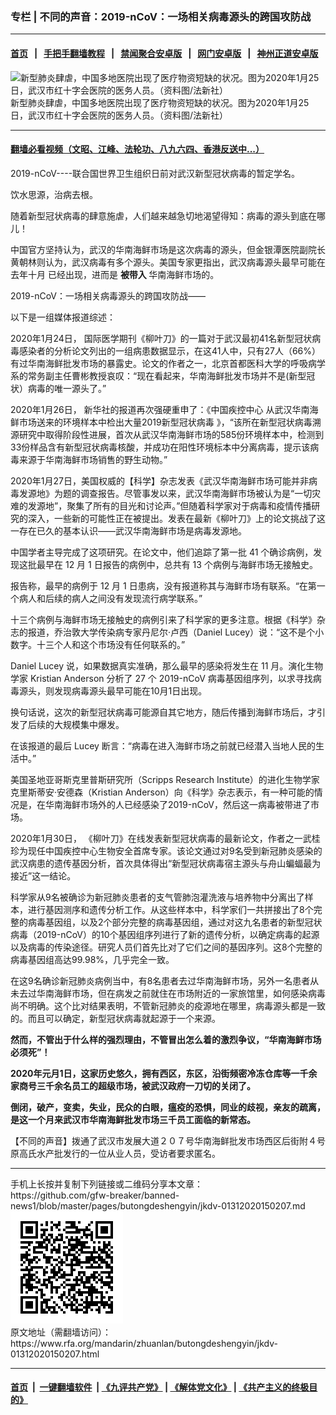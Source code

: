 ### 专栏 | 不同的声音：2019-nCoV：一场相关病毒源头的跨国攻防战
------------------------

#### [首页](https://github.com/gfw-breaker/banned-news1/blob/master/README.md) &nbsp;&nbsp;|&nbsp;&nbsp; [手把手翻墙教程](https://github.com/gfw-breaker/guides/wiki) &nbsp;&nbsp;|&nbsp;&nbsp; [禁闻聚合安卓版](https://github.com/gfw-breaker/bn-android) &nbsp;&nbsp;|&nbsp;&nbsp; [网门安卓版](https://github.com/oGate2/oGate) &nbsp;&nbsp;|&nbsp;&nbsp; [神州正道安卓版](https://github.com/SzzdOgate/update) 



<div id="headerimg">
 <img alt="新型肺炎肆虐，中国多地医院出现了医疗物资短缺的状况。图为2020年1月25日，武汉市红十字会医院的医务人员。（资料图/法新社）" src="https://www.rfa.org/mandarin/zhuanlan/butongdeshengyin/jkdv-01312020150207.html/0131f.jpg/image" title="新型肺炎肆虐，中国多地医院出现了医疗物资短缺的状况。图为2020年1月25日，武汉市红十字会医院的医务人员。（资料图/法新社）"/>
 <div id="headerimgcontents">
  <div id="headerimgcaption">
   <span>
    新型肺炎肆虐，中国多地医院出现了医疗物资短缺的状况。图为2020年1月25日，武汉市红十字会医院的医务人员。（资料图/法新社）
   </span>
   <!-- zoomattribute -->
  </div>
  <!-- headerimgcaption -->
 </div>
 <!-- headerimagecontents -->
</div>

<hr/>


#### [翻墙必看视频（文昭、江峰、法轮功、八九六四、香港反送中...）](http://167.172.214.107/home.html)

<div id="storytext">
 <div>
  <div class="slot_header">
  </div>
 </div>
 <p>
  2019-nCoV----联合国世界卫生组织日前对武汉新型冠状病毒的暂定学名。
 </p>
 <p>
 </p>
 <p>
  饮水思源，治病去根。
 </p>
 <p>
 </p>
 <p>
  随着新型冠状病毒的肆意施虐，人们越来越急切地渴望得知：病毒的源头到底在哪儿！
 </p>
 <p>
  <span>
   中国官方坚持认为，武汉的华南海鲜市场是这次病毒的源头，但金银潭医院副院长黄朝林则认为，武汉病毒有多个源头。美国专家更指出，武汉病毒源头最早可能在去年十月
  </span>
  <span>
   已经出现，进而是
   <b>
    被带入
   </b>
  </span>
  <span>
   华南海鲜市场的。
  </span>
 </p>
 <p>
 </p>
 <p>
  2019-nCoV：一场相关病毒源头的跨国攻防战——
 </p>
 <p>
 </p>
 <p>
  以下是一组媒体报道综述：
 </p>
 <p>
  <span>
   2020年1月24日，
  </span>
  <span>
   国际医学期刊《柳叶刀》的一篇对于武汉最初41名新型冠状病毒感染者的分析论文列出的一组病患数据显示，在这41人中，只有27人（66%）有过华南海鲜批发市场的暴露史。论文的作者之一，北京首都医科大学的呼吸病学系的常务副主任曹彬教授哀叹：“现在看起来，华南海鲜批发市场并不是(新型冠状）病毒的唯一源头了。”
  </span>
 </p>
 <p>
  <span>
   2020年1月26日，
  </span>
  <span>
   新华社的报道再次强硬重申了：《中国疾控中心
  </span>
  <span>
   从武汉华南海鲜市场送来的环境样本中检出大量2019新型冠状病毒
  </span>
  <span>
   》，“该所在新型冠状病毒溯源研究中取得阶段性进展，首次从武汉华南海鲜市场的585份环境样本中，检测到33份样品含有新型冠状病毒核酸，并成功在阳性环境标本中分离病毒，提示该病毒来源于华南海鲜市场销售的野生动物。”
  </span>
 </p>
 <p>
 </p>
 <p>
  2020年1月27日，美国权威的【科学】杂志发表《武汉华南海鲜市场可能并非病毒发源地》为题的调查报告。尽管事发以来，武汉华南海鲜市场被认为是“一切灾难的发源地”，聚集了所有的目光和讨论声。”但随着科学家对于病毒和疫情传播研究的深入，一些新的可能性正在被提出。发表在最新《柳叶刀》上的论文挑战了这一存在已久的基本认识——武汉华南海鲜市场是病毒发源地。
 </p>
 <p>
  <span>
   中国学者主导完成了这项研究。在论文中，他们追踪了第一批 41 个确诊病例，发现这批最早在 12 月 1 日报告的病例中，总共有 13 个病例与海鲜市场无接触史。
  </span>
 </p>
 <p>
  <span>
   报告称，最早的病例于 12 月 1 日患病，没有报道称其与海鲜市场有联系。“在第一个病人和后续的病人之间没有发现流行病学联系。”
  </span>
 </p>
 <p>
  <span>
   十三个病例与海鲜市场无接触史的病例引来了科学家的更多注意。根据《科学》杂志的报道，乔治敦大学传染病专家丹尼尔·卢西（Daniel Lucey）说：“这不是个小数字。十三个人和这个市场没有任何联系的。”
  </span>
 </p>
 <p>
  <span>
   Daniel Lucey 说，如果数据真实准确，那么最早的感染将发生在 11 月。演化生物学家 Kristian Anderson 分析了 27 个 2019-nCoV 病毒基因组序列，以求寻找病毒源头，则发现病毒源头最早可能在10月1日出现。
  </span>
 </p>
 <p>
  <span>
   换句话说，这次的新型冠状病毒可能源自其它地方，随后传播到海鲜市场后，才引发了后续的大规模集中爆发。
  </span>
 </p>
 <p>
  <span>
   在该报道的最后 Lucey 断言：“病毒在进入海鲜市场之前就已经潜入当地人民的生活中。”
  </span>
 </p>
 <p>
  <span>
   美国圣地亚哥斯克里普斯研究所（Scripps Research Institute）的进化生物学家克里斯蒂安·安德森（Kristian Anderson）向《科学》杂志表示，有一种可能的情况是，在华南海鲜市场外的人已经感染了2019-nCoV，然后这一病毒被带进了市场。
  </span>
 </p>
 <p>
  <span>
   2020年1月30日，
  </span>
  <span>
   《柳叶刀》在线发表新型冠状病毒的最新论文，作者之一武桂珍为现任中国疾控中心生物安全首席专家。该论文通过对9名受到新冠肺炎感染的武汉病患的遗传基因分析，首次具体得出“新型冠状病毒宿主源头与舟山蝙蝠最为接近”这一结论。
  </span>
 </p>
 <p>
  <span>
   科学家从9名被确诊为新冠肺炎患者的支气管肺泡灌洗液与培养物中分离出了样本，进行基因测序和遗传分析工作。从这些样本中，科学家们一共拼接出了8个完整的病毒基因组，以及2个部分完整的病毒基因组，通过对这九名患者的新型冠状病毒（2019-nCoV）的10个基因组序列进行了新的遗传分析，以确定病毒的起源以及病毒的传染途径。研究人员们首先比对了它们之间的基因序列。这8个完整的病毒基因组高达99.98%，几乎完全一致。
  </span>
 </p>
 <p>
  <span>
   在这9名确诊新冠肺炎病例当中，有8名患者去过华南海鲜市场，另外一名患者从未去过华南海鲜市场，但在病发之前就住在市场附近的一家旅馆里，如何感染病毒尚不明确。这个比对结果表明，不管新冠肺炎的疫源地在哪里，病毒源头都是一致的。而且可以确定，新型冠状病毒就起源于一个来源。
  </span>
 </p>
 <p>
 </p>
 <p>
  <b>
   然而，不管出于什么样的强烈理由，不管冒出怎么着的激烈争议，“华南海鲜市场必须死”！
  </b>
  <b>
  </b>
 </p>
 <p>
  <b>
  </b>
 </p>
 <p>
  <b>
   2020年元月1日，这家历史悠久，拥有西区，东区，沿街频密冷冻仓库等一千余家商号三千余名员工的超级市场，被武汉政府一刀切的关闭了。
  </b>
 </p>
 <p>
  <b>
  </b>
 </p>
 <p>
  <b>
   倒闭，破产，变卖，失业，民众的白眼，瘟疫的恐惧，同业的歧视，亲友的疏离，是这一个月来武汉市华南海鲜批发市场三千员工面临的新常态。
  </b>
  <b>
  </b>
 </p>
 <p>
 </p>
 <p>
  【不同的声音】拨通了武汉市发展大道２０７号华南海鲜批发市场西区后街附４号原高氏水产批发行的一位从业人员，受访者要求匿名。
 </p>
</div>

<hr/>
手机上长按并复制下列链接或二维码分享本文章：<br/>
https://github.com/gfw-breaker/banned-news1/blob/master/pages/butongdeshengyin/jkdv-01312020150207.md <br/>
<a href='https://github.com/gfw-breaker/banned-news1/blob/master/pages/butongdeshengyin/jkdv-01312020150207.md'><img src='https://github.com/gfw-breaker/banned-news1/blob/master/pages/butongdeshengyin/jkdv-01312020150207.md.png'/></a> <br/>
原文地址（需翻墙访问）：https://www.rfa.org/mandarin/zhuanlan/butongdeshengyin/jkdv-01312020150207.html


------------------------
#### [首页](https://github.com/gfw-breaker/banned-news1/blob/master/README.md) &nbsp;|&nbsp; [一键翻墙软件](https://github.com/gfw-breaker/nogfw/blob/master/README.md) &nbsp;| [《九评共产党》](https://github.com/gfw-breaker/9ping.md/blob/master/README.md#九评之一评共产党是什么) | [《解体党文化》](https://github.com/gfw-breaker/jtdwh.md/blob/master/README.md) | [《共产主义的终极目的》](https://github.com/gfw-breaker/gczydzjmd.md/blob/master/README.md)


<img src='http://gfw-breaker.win/banned-news/pages/butongdeshengyin/jkdv-01312020150207.md' width='0px' height='0px'/>